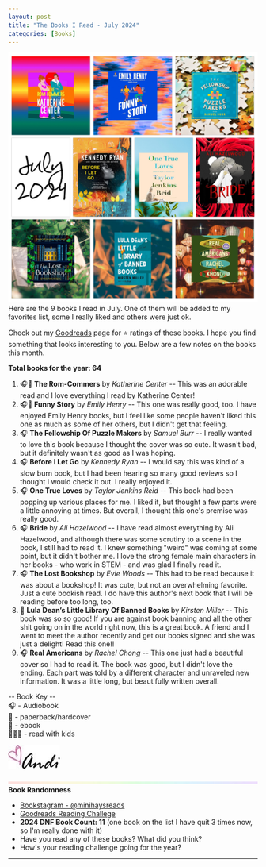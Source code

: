 ```yaml
---
layout: post
title: "The Books I Read - July 2024"
categories: [Books]
---
```

![books](/images/July2024Books.JPG)
Here are the 9 books I read in July. One of them will be added to my favorites list, some I really liked and others were just ok.

Check out my [Goodreads](https://www.goodreads.com/user_challenges/48253141) page for ⭐️ ratings of these books. I hope you find something that looks interesting to you. Below are a few notes on the books this month.

**Total books for the year: 64**

1. 🎧📖 **The Rom-Commers** by *Katherine Center* -- This was an adorable read and I love everything I read by Katherine Center! 
2. 🎧📱 **Funny Story** by *Emily Henry* -- This one was really good, too. I have enjoyed Emily Henry books, but I feel like some people haven't liked this one as much as some of her others, but I didn't get that feeling.
3. 🎧 **The Fellowship Of Puzzle Makers** by *Samuel Burr* -- I really wanted to love this book because I thought the cover was so cute. It wasn't bad, but it definitely wasn't as good as I was hoping. 
4. 🎧 **Before I Let Go** by *Kennedy Ryan* -- I would say this was kind of a slow burn book, but I had been hearing so many good reviews so I thought I would check it out. I really enjoyed it.
5. 🎧 **One True Loves** by *Taylor Jenkins Reid* -- This book had been popping up various places for me. I liked it, but thought a few parts were a little annoying at times. But overall, I thought this one's premise was really good.
6. 🎧 **Bride** by *Ali Hazelwood* -- I have read almost everything by Ali Hazelwood, and although there was some scrutiny to a scene in the book, I still had to read it. I knew something "weird" was coming at some point, but it didn't bother me. I love the strong female main characters in her books - who work in STEM - and was glad I finally read it.
7. 🎧 **The Lost Bookshop** by *Evie Woods* -- This had to be read because it was about a bookshop! It was cute, but not an overwhelming favorite. Just a cute bookish read. I do have this author's next book that I will be reading before too long, too.
8. 📱 **Lula Dean’s Little Library Of Banned Books** by *Kirsten Miller* -- This book was so so good! If you are against book banning and all the other shit going on in the world right now, this is a great book. A friend and I went to meet the author recently and get our books signed and she was just a delight! Read this one!!
9. 🎧 **Real Americans** by *Rachel Chong* -- This one just had a beautiful cover so I had to read it. The book was good, but I didn't love the ending. Each part was told by a different character and unraveled new information. It was a little long, but beautifully written overall.

-- Book Key -- <br />
🎧 - Audiobook <br />
📖 - paperback/hardcover <br />
📱 - ebook <br />
👩‍👧‍👦 - read with kids 

![Andi](/images/andi.jpg)

![header](/images/SkinnyRainbow2.jpeg)
**Book Randomness**
- [Bookstagram - @minihaysreads](http://instagram.com/minihaysreads)
- [Goodreads Reading Challege](https://www.goodreads.com/user_challenges/48253141)
- **2024 DNF Book Count: 11** (one book on the list I have quit 3 times now, so I'm really done with it)
- Have you read any of these books? What did you think?
- How's your reading challenge going for the year?

----